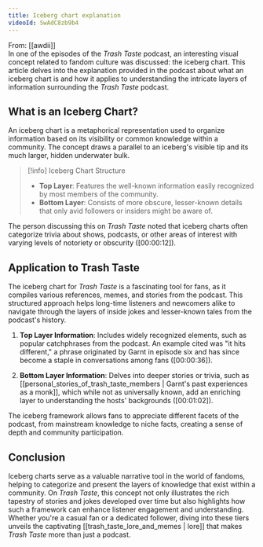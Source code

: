 ```yaml
---
title: Iceberg chart explanation
videoId: SwAdC8zb9b4
---
```


From: [[awdii]] <br/> 
In one of the episodes of the *Trash Taste* podcast, an interesting visual concept related to fandom culture was discussed: the iceberg chart. This article delves into the explanation provided in the podcast about what an iceberg chart is and how it applies to understanding the intricate layers of information surrounding the *Trash Taste* podcast.

## What is an Iceberg Chart?

An iceberg chart is a metaphorical representation used to organize information based on its visibility or common knowledge within a community. The concept draws a parallel to an iceberg's visible tip and its much larger, hidden underwater bulk. 

> [!info] Iceberg Chart Structure
>
> - **Top Layer**: Features the well-known information easily recognized by most members of the community.
> - **Bottom Layer**: Consists of more obscure, lesser-known details that only avid followers or insiders might be aware of.

The person discussing this on *Trash Taste* noted that iceberg charts often categorize trivia about shows, podcasts, or other areas of interest with varying levels of notoriety or obscurity (<a class="yt-timestamp" data-t="00:00:12">[00:00:12]</a>).

## Application to Trash Taste

The iceberg chart for *Trash Taste* is a fascinating tool for fans, as it compiles various references, memes, and stories from the podcast. This structured approach helps long-time listeners and newcomers alike to navigate through the layers of inside jokes and lesser-known tales from the podcast's history.

1. **Top Layer Information**: Includes widely recognized elements, such as popular catchphrases from the podcast. An example cited was "it hits different," a phrase originated by Garnt in episode six and has since become a staple in conversations among fans (<a class="yt-timestamp" data-t="00:00:36">[00:00:36]</a>).

2. **Bottom Layer Information**: Delves into deeper stories or trivia, such as [[personal_stories_of_trash_taste_members | Garnt's past experiences as a monk]], which while not as universally known, add an enriching layer to understanding the hosts' backgrounds (<a class="yt-timestamp" data-t="00:01:02">[00:01:02]</a>).

The iceberg framework allows fans to appreciate different facets of the podcast, from mainstream knowledge to niche facts, creating a sense of depth and community participation.

## Conclusion

Iceberg charts serve as a valuable narrative tool in the world of fandoms, helping to categorize and present the layers of knowledge that exist within a community. On *Trash Taste*, this concept not only illustrates the rich tapestry of stories and jokes developed over time but also highlights how such a framework can enhance listener engagement and understanding. Whether you're a casual fan or a dedicated follower, diving into these tiers unveils the captivating [[trash_taste_lore_and_memes | lore]] that makes *Trash Taste* more than just a podcast.
